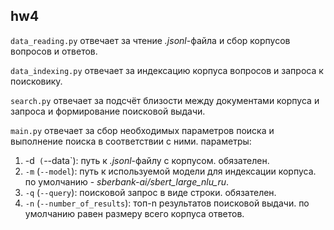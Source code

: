 ## hw4

`data_reading.py` отвечает за чтение *.jsonl*-файла и сбор корпусов вопросов и ответов.

`data_indexing.py` отвечает за индексацию корпуса вопросов и запроса к поисковику.

`search.py` отвечает за подсчёт близости между документами корпуса и запроса и формирование поисковой выдачи.

`main.py` отвечает за сбор необходимых параметров поиска и выполнение поиска в соответствии с ними. параметры:

1. -d` (`--data`): путь к *.jsonl*-файлу с корпусом. обязателен.</li>
2. `-m` (`--model`): путь к используемой модели для индексации корпуса. по умолчанию - *sberbank-ai/sbert_large_nlu_ru*.</li>
3. `-q` (`--query`): поисковой запрос в виде строки. обязателен.</li>
4. `-n` (`--number_of_results`): топ-n результатов поисковой выдачи. по умолчанию равен размеру всего корпуса ответов.</li>
